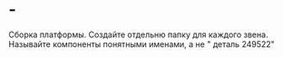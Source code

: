 # -
Сборка платформы. Создайте отдельню папку для каждого звена.
Называйте компоненты понятными именами, а не " деталь 249522"

